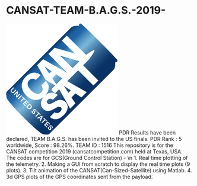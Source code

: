# CANSAT-TEAM-B.A.G.S.-2019-
<img src = '/CANSAT GUI/CanSat Logo - Color.png' width = "300">
PDR Results have been declared, TEAM B.A.G.S. has been invited to the US finals.
PDR Rank : 5 worldwide, Score : 98.26%.
TEAM ID : 1516
This repository is for the CANSAT competition 2019 (cansatcompetition.com) held at Texas, USA. 
The codes are for GCS(Ground Control Station) - \n
  1. Real time plotting of the telemetry.
  2. Making a GUI from scratch to display the real time plots (9 plots).
  3. Tilt animation of the CANSAT(Can-Sized-Satellite) using Matlab.
  4. 3d GPS plots of the GPS coordinates sent from the payload.
